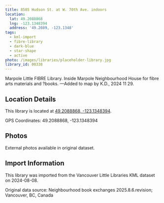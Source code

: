 ```yaml
---
title: 8585 Hudson St. at W. 70th Ave. indoors
location:
  lat: 49.2088868
  lng: -123.1348394
  address: '49.2089, -123.1348'
tags:
  - kml-import
  - fibre-library
  - dark-blue
  - star-shape
  - active
photo: /images/libraries/placeholder-library.jpg
library_id: 00338
---
```

Marpole Little FIBRE Library.
Inside Marpole Neighbourhood House for fibre arts materials and ?books.
—Added to map by K.D., 2024 11 29.

## Location Details

This library is located at [49.2088868, -123.1348394](https://www.google.com/maps?q=49.2088868,-123.1348394).

GPS Coordinates: 49.2088868, -123.1348394

## Photos

External photos available in original dataset.

## Import Information

This library was imported from the Vancouver Little Libraries KML dataset on 2024-08-08.

Original data source: Neighbourhood book exchanges 2025.8.6.revision; Vancouver, BC, Canada
